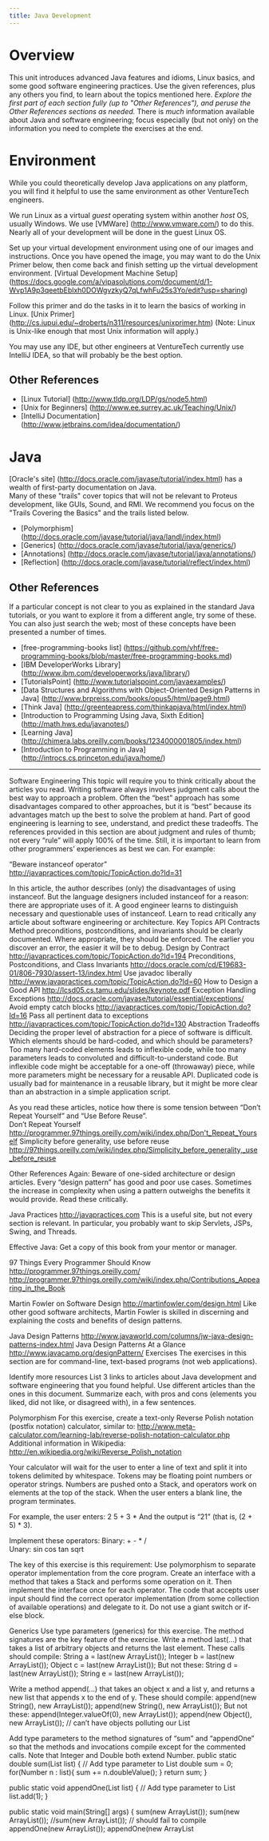 ```yaml
---
title: Java Development
---
```


# Overview
This unit introduces advanced Java features and idioms, Linux basics, and some good software engineering practices.  Use the given references, plus any others you find, to learn about the topics mentioned here.  *Explore the first part of each section fully (up to "Other References"), and peruse the Other References sections as needed.*  There is *much* information available about Java and software engineering; focus especially (but not only) on the information you need to complete the exercises at the end.

# Environment
While you could theoretically develop Java applications on any platform, you will find it helpful to use the same environment as other VentureTech engineers.

We run Linux as a virtual *guest* operating system within another *host* OS, usually Windows.  We use [VMWare] (http://www.vmware.com/) to do this.  Nearly all of your development will be done in the guest Linux OS. 

Set up your virtual development environment using one of our images and instructions.
Once you have opened the image, you may want to do the Unix Primer below, then come back and finish setting up the virtual development environment.
[Virtual Development Machine Setup] (https://docs.google.com/a/vipasolutions.com/document/d/1-Wvp1A9p3qeetbEblxh0DOWgvzkyQ7qLfwhFu25s3Yo/edit?usp=sharing)

Follow this primer and do the tasks in it to learn the basics of working in Linux.
[Unix Primer] (http://cs.iupui.edu/~droberts/n311/resources/unixprimer.htm)
(Note: Linux is Unix-like enough that most Unix information will apply.)

You may use any IDE, but other engineers at VentureTech currently use IntelliJ IDEA, so that will probably be the best option.

## Other References

* [Linux Tutorial] (http://www.tldp.org/LDP/gs/node5.html)
* [Unix for Beginners] (http://www.ee.surrey.ac.uk/Teaching/Unix/)
* [IntelliJ Documentation] (http://www.jetbrains.com/idea/documentation/)

# Java

[Oracle's site] (http://docs.oracle.com/javase/tutorial/index.html) has a wealth of first-party documentation on Java.  
Many of these "trails" cover topics that will not be relevant to Proteus development, like GUIs, Sound, and RMI.  We recommend you focus on the "Trails Covering the Basics" and the trails listed below.

* [Polymorphism] (http://docs.oracle.com/javase/tutorial/java/IandI/index.html)
* [Generics] (http://docs.oracle.com/javase/tutorial/java/generics/)
* [Annotations] (http://docs.oracle.com/javase/tutorial/java/annotations/)
* [Reflection] (http://docs.oracle.com/javase/tutorial/reflect/index.html)

## Other References

If a particular concept is not clear to you as explained in the standard Java tutorials, or you want to explore it from a different angle, try some of these.  You can also just search the web; most of these concepts have been presented a number of times.

* [free-programming-books list] (https://github.com/vhf/free-programming-books/blob/master/free-programming-books.md)
* [IBM DeveloperWorks Library] (http://www.ibm.com/developerworks/java/library/)
* [TutorialsPoint] (http://www.tutorialspoint.com/javaexamples/)
* [Data Structures and Algorithms with Object-Oriented Design Patterns in Java] (http://www.brpreiss.com/books/opus5/html/page9.html)
* [Think Java] (http://greenteapress.com/thinkapjava/html/index.html)
* [Introduction to Programming Using Java, Sixth Edition] (http://math.hws.edu/javanotes/)
* [Learning Java] (http://chimera.labs.oreilly.com/books/1234000001805/index.html)
* [Introduction to Programming in Java] (http://introcs.cs.princeton.edu/java/home/)




---------------------------------
Software Engineering
This topic will require you to think critically about the articles you read.  Writing software always involves judgment calls about the best way to approach a problem.  Often the “best” approach has some disadvantages compared to other approaches, but it is “best” because its advantages match up the best to solve the problem at hand.  Part of good engineering is learning to see, understand, and predict these tradeoffs.  The references provided in this section are about judgment and rules of thumb; not every “rule” will apply 100% of the time.  Still, it is important to learn from other programmers’ experiences as best we can.  For example:

“Beware instanceof operator”
http://javapractices.com/topic/TopicAction.do?Id=31

In this article, the author describes (only) the disadvantages of using instanceof.  But the language designers included instanceof for a reason: there are appropriate uses of it.  A good engineer learns to distinguish necessary and questionable uses of instanceof.  Learn to read critically any article about software engineering or architecture.
Key Topics
API Contracts
Method preconditions, postconditions, and invariants should be clearly documented.  Where appropriate, they should be enforced.  The earlier you discover an error, the easier it will be to debug.
Design by Contract  http://javapractices.com/topic/TopicAction.do?Id=194
Preconditions, Postconditions, and Class Invariants  http://docs.oracle.com/cd/E19683-01/806-7930/assert-13/index.html
Use javadoc liberally http://www.javapractices.com/topic/TopicAction.do?Id=60
How to Design a Good API http://lcsd05.cs.tamu.edu/slides/keynote.pdf 
Exception Handling
Exceptions  http://docs.oracle.com/javase/tutorial/essential/exceptions/
Avoid empty catch blocks  http://javapractices.com/topic/TopicAction.do?Id=16
Pass all pertinent data to exceptions  http://javapractices.com/topic/TopicAction.do?Id=130
Abstraction Tradeoffs
Deciding the proper level of abstraction for a piece of software is difficult.  Which elements should be hard-coded, and which should be parameters?  Too many hard-coded elements leads to inflexible code, while too many parameters leads to convoluted and difficult-to-understand code.  But inflexible code might be acceptable for a one-off (throwaway) piece, while more parameters might be necessary for a reusable API.  Duplicated code is usually bad for maintenance in a reusable library, but it might be more clear than an abstraction in a simple application script.

As you read these articles, notice how there is some tension between “Don’t Repeat Yourself” and “Use Before Reuse”.  
Don’t Repeat Yourself   http://programmer.97things.oreilly.com/wiki/index.php/Don't_Repeat_Yourself
Simplicity before generality, use before reuse http://97things.oreilly.com/wiki/index.php/Simplicity_before_generality,_use_before_reuse

Other References
Again: Beware of one-sided architecture or design articles.  Every “design pattern” has good and poor use cases. Sometimes the increase in complexity when using a pattern outweighs the benefits it would provide.  Read these critically.

Java Practices  http://javapractices.com
This is a useful site, but not every section is relevant.  In particular, you probably want to skip Servlets, JSPs, Swing, and Threads.

Effective Java:  Get a copy of this book from your mentor or manager.

97 Things Every Programmer Should Know
http://programmer.97things.oreilly.com/
http://programmer.97things.oreilly.com/wiki/index.php/Contributions_Appearing_in_the_Book

Martin Fowler on Software Design  http://martinfowler.com/design.html
Like other good software architects, Martin Fowler is skilled in discerning and explaining the costs and benefits of design patterns.

Java Design Patterns  http://www.javaworld.com/columns/jw-java-design-patterns-index.html
Java Design Patterns At a Glance  http://www.javacamp.org/designPattern/
Exercises
The exercises in this section are for command-line, text-based programs (not web applications).

Identify more resources
List 3 links to articles about Java development and software engineering that you found helpful.  Use different articles than the ones in this document.  Summarize each, with pros and cons (elements you liked, did not like, or disagreed with), in a few sentences.


Polymorphism
For this exercise, create a text-only Reverse Polish notation (postfix notation) calculator, similar to:
http://www.meta-calculator.com/learning-lab/reverse-polish-notation-calculator.php  
Additional information in Wikipedia:  http://en.wikipedia.org/wiki/Reverse_Polish_notation

Your calculator will wait for the user to enter a line of text and split it into tokens delimited by whitespace.  Tokens may be floating point numbers or operator strings.  Numbers are pushed onto a Stack<Double>, and operators work on elements at the top of the stack.  When the user enters a blank line, the program terminates.

For example, the user enters:
2 5 + 3 *
And the output is “21” (that is, (2 + 5) * 3).  

Implement these operators:
Binary:  +  -  *  /  
Unary:  sin  cos  tan  sqrt

The key of this exercise is this requirement: Use polymorphism to separate operator implementation from the core program.  Create an interface with a method that takes a Stack<Double> and performs some operation on it.  Then implement the interface once for each operator.  The code that accepts user input should find the correct operator implementation (from some collection of available operations) and delegate to it.  Do not use a giant switch or if-else block. 


Generics
Use type parameters (generics) for this exercise.  The method signatures are the key feature of the exercise.
Write a method last(...) that takes a list of arbitrary objects and returns the last element.  These calls should compile:
String a = last(new ArrayList<String>());
Integer b = last(new ArrayList<Integer>());
Object c = last(new ArrayList<String>());
But not these:
String d = last(new ArrayList<Integer>());
String e = last(new ArrayList<Object>());

Write a method append(...) that takes an object x and a list y, and returns a new list that appends x to the end of y.  These should compile:
append(new String(), new ArrayList<String>());
append(new String(), new ArrayList<Object>());
But not these:
append(Integer.valueOf(0), new ArrayList<String>());
append(new Object(), new ArrayList<String>()); // can’t have objects polluting our List<String>


Add type parameters to the method signatures of “sum” and “appendOne” so that the methods and invocations compile except for the commented calls.  Note that Integer and Double both extend Number.
public static double sum(List list) {  // Add type parameter to List
    double sum = 0;
    for(Number n : list){
        sum += n.doubleValue();
    }
    return sum;
}

public static void appendOne(List list) {  // Add type parameter to List
    list.add(1);
}
    
public static void main(String[] args) {
    sum(new ArrayList<Integer>());
    sum(new ArrayList<Double>());
    //sum(new ArrayList<Object>());  // should fail to compile
    appendOne(new ArrayList<Integer>());
    appendOne(new ArrayList<Object>());
    //appendOne(new ArrayList<Double>()); // should fail to compile
}


Reflection & Annotations
Write a method annotation @Test.  (The Oracle Annotations trail describes how to do this.  For this exercises, you will also need to explore “ Annotations That Apply to Other Annotations” section of the trail.)  Write a method that takes an arbitrary object and finds zero-argument methods on that object with the annotation @Test and executes them.
For an object of the following class, your method should print “foo”.

class MyClass {
     @Test void foo() { System.out.println(“foo”); }
     void bar() { System.out.println(“bar”); }
}


API Contracts
Add Javadoc to your calculator program.
What is wrong with the Javadoc in the following methods?  Rewrite the Javadoc, correcting any errors.

/**
 * Divides two numbers.
 * @param a dividend
 * @param b divisor
 * @return quotient
 */
int divide(int a, int b) 
{
    return a / b;
}


/**
 * Computes the Fibonacci series.  For n >= 2, calls itself twice (on n-1 and n-2).
 * @param n a number
 * @return the nth Fibonnaci number
 */
int fibonacci(int n)
{
    if(n < 0) 
        System.err.println(“Invalid n: “ + n);
    if(n < 2) 
        return n 
    else 
        return fibonacci(n-1) + fibonacci(n-2);    
}

Exception Handling
Add exception handling to your program for the following cases:
User enters a token that is neither a number nor an operator
An operation fails due to invalid arguments
What is wrong with the code in the following methods?  Assume the Javadoc is correct.  Rewrite the code to match the Javadoc and correct any problems.


/**
 * Reads a file into a buffer.
 * @param file the file
 * @param buf character array that must be large enough to hold the file contents
 */ 
void read(File file, char[] buf) 
{
    try
    {
        FileReader input = new FileReader(file);
        input.read(buf);
    }
    catch(Exception ex)
    {
    }
}


// Note especially the stated precondition.
/**
 * Converts a String to an int and adds one.  Assumes the argument is parseable.
 * @param s a String that must be parseable as an int
 * @return (the int value of s) plus one
 */
int getValueAndIncrement(String s)
{
    try
    {
        return Integer.valueOf(s) + 1;
    }
    catch(NumberFormatException ex)
    {
        _logger.info(“Error parsing number: “ + s);
        return -1;
    }
} 


Abstraction Tradeoffs

This exercise requires you to think about the approach to a problem without writing any code.

Suppose you recently did some work for a client that involved reading CSV files and processing them, outputting the rows in a certain order. For this project, you wrote all the code yourself. A new project also requires you to read CSV files and process them, outputting the rows in a certain order, but the ordering is different and the set of columns is different.  The file format for the new project is different also; some of the data are escaped.  The new project is small and needs to be done as quickly as possible.

a.  How would you implement this second project, assuming time is short and you don't know whether or not you'll be asked to do similar future projects?  Would you use a particular design pattern, reuse code, or write code from scratch?  Describe your approach in a few sentences.
b.  What if you have a little more time, and you know you'll need to process more files in the future the same way, but with different columns and different specification for how to order the output?  Would your approach be the same, or how would it be different?
